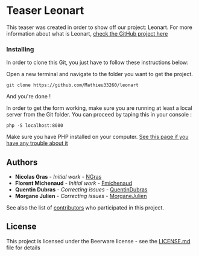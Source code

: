 # Teaser Leonart

This teaser was created in order to show off our project: Leonart.
For more information about what is Leonart, [check the GitHub project here](http://github.com/Mathieu33260/leonart)


### Installing

In order to clone this Git, you just have to follow these instructions below:

Open a new terminal and navigate to the folder you want to get the project.

```
git clone https://github.com/Mathieu33260/leonart
```

And you're done !

In order to get the form working, make sure you are running at least a local server from the Git folder.
You can proceed by taping this in your console :

```
php -S localhost:8080
```

Make sure you have PHP installed on your computer.
[See this page if you have any trouble about it](http://php.net/manual/fr/install.php)
 

## Authors

* **Nicolas Gras** - *Initial work* - [NGras](https://github.com/Ngras)
* **Florent Michenaud** - *Initial work* - [Fmichenaud](https://github.com/Fmichenaud)
* **Quentin Dubras** - *Correcting issues* - [QuentinDubras](https://github.com/QuentinDubras)
* **Morgane Julien** - *Correcting issues* - [MorganeJulien](https://github.com/MorganeJulien)

See also the list of [contributors](https://github.com/Mathieu33260/teaserLeonart/graphs/contributors) who participated in this project.

## License

This project is licensed under the Beerware license - see the [LICENSE.md](LICENSE.md) file for details
